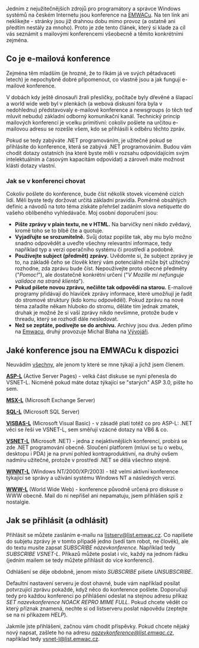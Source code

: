 <!-- dcterms:identifier = aspnetcz#18 -->
<!-- dcterms:title = Microsoftí mailové konference na EMWACu - základní informace -->
<!-- dcterms:abstract = Jedním z nejlepších míst kde se můžete poradit, jsou mailové konference na EMWACu. Želbohu, přihlásit se do nich není právě jednoduché. -->
<!-- np9:categoryId = 1 -->
<!-- x4w:category = IT -->
<!-- np9:authorId = 1 -->
<!-- np9:authorEmail = michal.valasek@altairis.cz -->
<!-- dcterms:creator = Michal Altair Valášek -->
<!-- dcterms:created = 2005-01-25T02:01:01.717+01:00 -->
<!-- dcterms:date = 2005-01-25T02:01:01.717+01:00 -->

Jedním z nejužitečnějších zdrojů pro programátory a správce Windows systémů na českém Internetu jsou konference na [EMWACu](http://www.emwac.cz/). Na ten link ani neklikejte - stránky jsou již drahnou dobu mimo provoz (a ostatně ani předtím nestály za mnoho). Proto je zde tento článek, který si klade za cíl vás seznámit s mailovými konferencemi všeobecně a těmito konkrétními zejména.

## Co je e-mailová konference

Zejména těm mladším (je hrozné, že to říkám já ve svých pětadvaceti letech) je nepochybně dobré připomenout, co vlastně jsou a jak fungují e-mailové konference.

V dobách kdy ještě dinosauři žrali přesličky, počítače byly dřevěné a šlapací a world wide web byl v plenkách (a webová diskusní fóra byla v nedohlednu) představovaly e-mailové konference a newsgroups (o těch teď mluvit nebudu) základní odborný komunikační kanál. Technický princip mailových konferencí je vcelku primitivní: cokoliv pošlete na určitou e-mailovou adresu se rozešle všem, kdo se přihlásili k odběru těchto zpráv. 

Pokud se tedy zabýváte .NET programováním, je užitečné pokud se přihlásíte do konference, která se zabývá .NET programováním. Budou vám chodit dotazy ostatních (na které byste měli v rozsahu odpovídajícím svým intelektuálním a časovým kapacitám odpovídat) a zároveň máte možnost klásti dotazy vlastní.

### Jak se v konferenci chovat

Cokoliv pošlete do konference, bude číst několik stovek víceméně cizích lidí. Měli byste tedy doržovat určitá základní pravidla. Poměrně obsáhlých definic a návodů na toto téma získáte přehršel zadáním slova *netiquette* do vašeho oblíbeného vyhledávače. Moj osobní doporučení jsou:

*   **Pište zprávy v plain textu, ne v HTML.** Na barvičky není nikdo zvědavý, kromě toho se to blbě čte a quotuje.
*   **Vyjadřujte se srozumitelně.** Svůj dotaz popište tak, aby mu bylo možno snadno odpovědět a uveďte všechny relevantní informace, tedy například typ a verzi operačního systému či prostředí a podobně.
*   **Používejte subject (předmět) zprávy.** Uvědomte si, že subject zprávy je to, na základě čeho se člověk který vám potenciálně může být užitečný rozhodne, zda zprávu bude číst. Nepoužívejte proto obecné předměty ("*Pomoc!*"), ale dostatečně konkrétní určení ("*V Mozille mi nefunguje validace na straně klienta*").
*   **Pokud píšete novou zprávu, nečiňte tak odpovědí na starou.** E-mailové programy přidávají do hlaviček zprávy informace, které umožňují je řadit do stromové struktury (kdo komu odpověděl). Pokud zprávu na nové téma zařadíte někam hluboko do stromu, děláte tím jednak zmatek, druhak je možné že si vaší zprávy nikdo nevšimne, protože bude v threadu, který se rozhodl dále nesledovat.
*   **Než se zeptáte, podívejte se do archivu.** Archivy jsou dva. Jeden přímo na [Emwacu](http://list.emwac.cz/archives/index.html), druhý provozuje Michal Blaha na [Vývojáři](http://konference.vyvojar.cz).

## Jaké konference jsou na EMWACu k dispozici

Neuvádím [všechny](http://list.emwac.cz/archives/index.html§), ale jenom ty které se mne týkají a jichž jsem členem.

**[ASP-L](mailto:listserv@list.emwac.cz?body=SUBSCRIBE%20ASP-L)** (Active Server Pages) - velká část diskuse se nyní přenesla do VSNET-L. Nicméně pokud máte dotaz týkající se "starých" ASP 3.0, pište ho sem.

**[MSX-L](mailto:listserv@list.emwac.cz?body=SUBSCRIBE%20MSX-L)** (Microsoft Exchange Server)

**[SQL-L](mailto:listserv@list.emwac.cz?body=SUBSCRIBE%20SQL-L)** (Microsoft SQL Server)

**[VISBAS-L](mailto:listserv@list.emwac.cz?body=SUBSCRIBE%20VISBAS-L)** (Microsoft Visual Basic) - v zásadě platí totéž co pro ASP-L: .NET věci se řeší ve VSNET-L, sem směřují vzácné dotazy na VB6 & co.

**[VSNET-L](mailto:listserv@list.emwac.cz?body=SUBSCRIBE%20VSNET-L)** (Microsoft .NET) - jedna z nejaktivnějších konferencí, probírá se zde .NET programování obecně. Sloučení platforem (mluví se tu o webu, desktopu i PDA) je na první pohled kontraproduktivní, na druhý ovšem nadmíru užitečné, protože v prostředí .NET se dělá všechno stejně.

**[WINNT-L](mailto:listserv@list.emwac.cz?body=SUBSCRIBE%20WINNT-L)** (Windows NT/2000/XP/2003) - též velmi aktivní konference týkající se správy a užívání systému Windows NT a následných verzí. 

**[WWW-L](mailto:listserv@list.emwac.cz?body=SUBSCRIBE%20WWW-L)** (World Wide Web) - konference původně určená pro diskuse o WWW obecně. Mail do ní nepřišel ani nepamatuju, jsem přihlášen spíš z nostalgie.

## Jak se přihlásit (a odhlásit)

Přihlásit se můžete zasláním e-mailu na [listserv@list.emwac.cz](mailto:listserv@list.emwac.cz). Co napíšete do subjetu zprávy je v tomto případě jedno (sedí tam robot, ne člověk), ale do textu musíte zapsat *SUBSCRIBE názevkonference*. Například tedy *SUBSCRIBE VSNET-L*. Příkazů můžete poslat i víc, každý na jednom řádku (jedním mailem se tedy můžete přihlásit do více konferencí).

Odhlášení se děje obdobně, jenom místo *SUBSCRIBE* píšete *UNSUBSCRIBE*.

Defaultní nastavení serveru je dost ohavné, bude vám například posílat potvrzující zprávu pokaždé, když něco do konference pošlete. Doporučuji tedy pro každou konferenci po přihlášení odeslat na stejnou adresu příkaz  *SET nazevkonference NOACK REPRO MIME FULL*. Pokud chcete vědět co který příznak znamená, nechte si od listserveru poslat nápovědu (zeptejte se na ni příkazem *HELP*).

Jakmile jste přihlášeni, začnou vám chodit příspěvky. Pokud chcete nějaký nový napsat, zašlete ho na adresu *nazevkonference@list.emwac.cz*, například tedy [vsnet-l@list.emwac.cz](mailto:vsnet-l@list.emwac.cz).